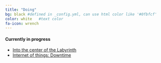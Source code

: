 ```yaml
---
title: "Doing"
bg: black #defined in _config.yml, can use html color like '#0fbfcf'
color: white   #text color
fa-icon: wrench
---
```


#### Currently in progress

* [Into the center of the Labyrinth](https://github.com/awesinine)
* [Internet of things: Downtime](https://github.com/awesinine)
